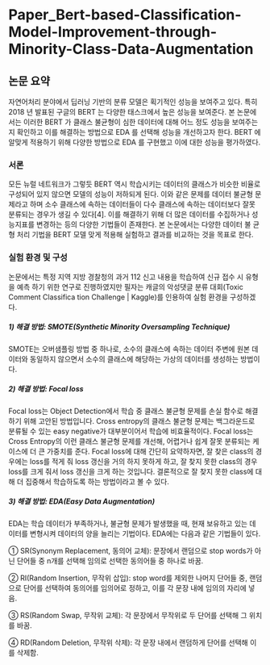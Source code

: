 # Paper_Bert-based-Classification-Model-Improvement-through-Minority-Class-Data-Augmentation

## 논문 요약
 자연어처리 분야에서 딥러닝 기반의 분류 모델은 획기적인 성능을 보여주고 있다. 특히 2018 년
발표된 구글의 BERT 는 다양한 태스크에서 높은 성능을 보여준다. 본 논문에서는 이러한
BERT 가 클래스 불균형이 심한 데이터에 대해 어느 정도 성능을 보여주는지 확인하고 이를
해결하는 방법으로 EDA 를 선택해 성능을 개선하고자 한다. BERT 에 알맞게 적용하기 위해
다양한 방법으로 EDA 를 구현했고 이에 대한 성능을 평가하였다. 

### 서론 
 모든 뉴럴 네트워크가 그렇듯 BERT 역시 학습시키는 데이터의 클래스가 비슷한 비율로
구성되어 있지 않으면 모델의 성능이 저하되게 된다. 이와 같은 문제를 데이터 불균형 
문제라고 하며 소수 클래스에 속하는 데이터들이 다수 클래스에 속하는 데이터보다 잘못
분류되는 경우가 생길 수 있다[4]. 이를 해결하기 위해 더 많은 데이터를 수집하거나
성능지표를 변경하는 등의 다양한 기법들이 존재한다. 본 논문에서는 다양한 데이터 불
균형 처리 기법을 BERT 모델 맞게 적용해 실험하고 결과를 비교하는 것을 목표로 한다.

### 실험 환경 및 구성
 논문에서는 특정 지역 지방 경찰청의 과거 112 신고 내용을 학습하여 신규 접수 시 유형을 예측
 하기 위한 연구로 진행하였지만 필자는 캐글의 악성댓글 분류 대회(Toxic Comment Classifica
 tion Challenge | Kaggle)를 인용하여 실험 환경을 구성하겠다. 
 
##### 1) 해결 방법: SMOTE(Synthetic Minority Oversampling Technique)
SMOTE는 오버샘플링 방법 중 하나로, 소수의 클래스에 속하는 데이터 주변에 원본 데이터와 동일하지 않으면서 소수의 클래스에 해당하는 가상의 데이터를 생성하는 방법이다.

##### 2) 해결 방법: Focal loss
 Focal loss는 Object Detection에서 학습 중 클래스 불균형 문제를 손실 함수로 해결하기 위해 고안된 방법입니다. Cross entropy의 클래스 불균형 문제는 백그라운드로 분류될 수 있는 easy negative가 대부분이어서 학습에 비효율적이다. Focal loss는 Cross Entropy의 이런 클래스 불균형 문제를 개선해, 어렵거나 쉽게 잘못 분류되는 케이스에 더 큰 가중치를 준다. Focal loss에 대해 간단히 요약하자면, 잘 찾은 class의 경우에는 loss를 적게 줘 loss 갱신을 거의 하지 못하게 하고, 잘 찾지 못한 class의 경우 loss를 크게 줘서 loss 갱신을 크게 하는 것입니다. 결론적으로 잘 찾지 못한 class에 대해 더 집중해서 학습하도록 하는 방법이라고 볼 수 있다.
 
##### 3) 해결 방법: EDA(Easy Data Augmentation)
EDA는 학습 데이터가 부족하거나, 불균형 문제가 발생했을 때, 현재 보유하고 있는 데이터를 변형시켜 데이터의 양을 늘리는 기법이다. EDA에는 다음과 같은 기법들이 있다.

① SR(Synonym Replacement, 동의어 교체): 문장에서 랜덤으로 stop words가 아닌 단어들 중 n개를 선택해 임의로 선택한 동의어들 중 하나로 바꿈.

② RI(Random Insertion, 무작위 삽입): stop word를 제외한 나머지 단어들 중, 랜덤으로 단어를 선택하여 동의어를 임의어로 정하고, 이를 각 문장 내에 임의의 자리에 넣음.

③ RS(Random Swap, 무작위 교체): 각 문장에서 무작위로 두 단어를 선택해 그 위치를 바꿈.

④ RD(Random Deletion, 무작위 삭제): 각 문장 내에서 랜덤하게 단어를 선택해 이를 삭제함.
